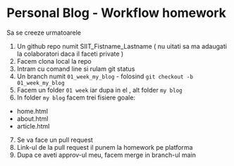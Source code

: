 # Personal Blog - Workflow homework

Sa se creeze urmatoarele
1. Un github repo numit SIIT_Fistname_Lastname ( nu uitati sa ma adaugati la colaboratori daca il faceti private )
2. Facem clona local la repo
3. Intram cu comand line si rulam  git status
4. Un branch numit `01_week_my_blog` - folosind `git checkout -b 01_week_my_blog`
5. Facem un folder `01 week` iar dupa in el , alt folder `my blog`
6. In folder `my blog` facem trei fisiere goale:
- home.html
- about.html
- article.html
7. Se va face un pull request
8. Link-ul de la pull request il punem la homework pe platforma
9. Dupa ce aveti approv-ul meu, facem merge in branch-ul main
